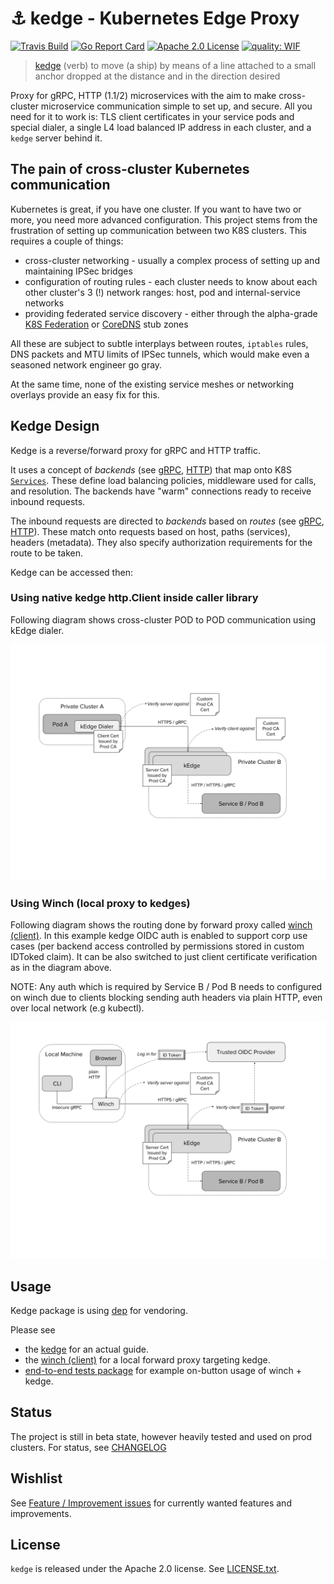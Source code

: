 # :anchor: kedge - Kubernetes Edge Proxy

[![Travis Build](https://travis-ci.org/improbable-eng/kedge.svg?branch=master)](https://travis-ci.org/improbable-eng/kedge)
[![Go Report Card](https://goreportcard.com/badge/github.com/improbable-eng/kedge)](https://goreportcard.com/report/github.com/improbable-eng/kedge)
[![Apache 2.0 License](https://img.shields.io/badge/License-Apache%202.0-blue.svg)](LICENSE)
[![quality: WIF](https://img.shields.io/badge/quality-BETA-blue.svg)](#status)

 > [kedge](https://www.merriam-webster.com/dictionary/kedge) (verb) to move (a ship) by means of a line attached to a small anchor dropped at the distance and in the direction desired

Proxy for gRPC, HTTP (1.1/2) microservices with the aim to make cross-cluster
microservice communication simple to set up, and secure. All you need for it to work is: 
TLS client certificates in your service pods and special dialer, a single L4 load balanced IP address in each cluster, and a `kedge` server behind it.

## The pain of cross-cluster Kubernetes communication

Kubernetes is great, if you have one cluster. If you want to have two or more, you need more advanced configuration. 
This project stems from the frustration of setting up communication between two K8S clusters. This requires a couple of things:
 - cross-cluster networking - usually a complex process of setting up and maintaining IPSec bridges
 - configuration of routing rules - each cluster needs to know about each other cluster's 3 (!) network ranges: 
 host, pod and internal-service networks
 - providing federated service discovery - either through the alpha-grade 
 [K8S Federation](https://kubernetes.io/docs/concepts/cluster-administration/federation/) or [CoreDNS](https://github.com/coredns/coredns) stub zones

All these are subject to subtle interplays between routes, `iptables` rules, DNS packets and MTU limits of IPSec tunnels, 
which would make even a seasoned network engineer go gray.

At the same time, none of the existing service meshes or networking overlays provide an easy fix for this.

## Kedge Design

Kedge is a reverse/forward proxy for gRPC and HTTP traffic. 

It uses a concept of *backends* (see [gRPC](proto/kedge/config/grpc/backends/backend.proto), [HTTP](proto/kedge/config/http/backends/backend.proto)) 
that map onto K8S [`Services`](https://kubernetes.io/docs/user-guide/services/). These define load balancing policies, 
middleware used for calls, and resolution. The backends have "warm" connections ready to receive inbound requests.

The inbound requests are directed to *backends* based on *routes* (see [gRPC](proto/kedge/config/grpc/routes/routes.proto), 
[HTTP](proto/kedge/config/grpc/routes/routes.proto)). These match onto requests based on host, paths (services), headers (metadata). 
They also specify authorization requirements for the route to be taken.

Kedge can be accessed then: 

### Using native kedge http.Client inside caller library

Following diagram shows cross-cluster POD to POD communication using kEdge dialer.

![Kedge Cert Routing](./docs/kedge_native_dialer_certs.png)

### Using Winch (local proxy to kedges)

Following diagram shows the routing done by forward proxy called [winch (client)](docs/winch.md). In this example 
kedge OIDC auth is enabled to support corp use cases (per backend access controlled by permissions stored in custom IDToked claim). 
It can be also switched to just client certificate verification as in the diagram above.

NOTE: Any auth which is required by Service B / Pod B needs to configured on winch due to clients blocking sending auth headers via
 plain HTTP, even over local network (e.g kubectl). 

![Kedge Winch Routing](./docs/kedge_winch_oidc.png)

## Usage

Kedge package is using [dep](https://github.com/golang/dep) for vendoring.

Please see 
* the [kedge](docs/kedge.md) for an actual guide.
* the [winch (client)](docs/winch.md) for a local forward proxy targeting kedge.
* [end-to-end tests package](pkg/e2e) for example on-button usage of winch + kedge.
## Status

The project is still in beta state, however heavily tested and used on prod clusters.
For status, see [CHANGELOG](CHANGELOG.md)

## Wishlist

See [Feature / Improvement issues](https://github.com/improbable-eng/kedge/issues?q=is%3Aopen+is%3Aissue+label%3A%22feature+%2F+improvement%22) for currently wanted features and improvements.

## License

`kedge` is released under the Apache 2.0 license. See [LICENSE.txt](LICENSE.txt).

